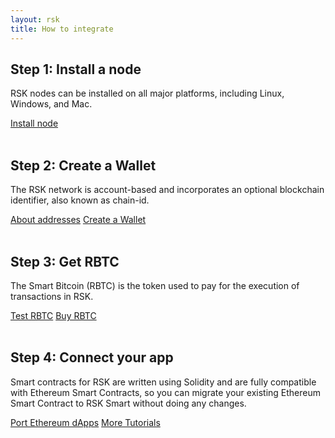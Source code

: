 ```yaml
---
layout: rsk
title: How to integrate
---
```


## Step 1: Install a node

RSK nodes can be installed on all major platforms, including Linux, Windows, and Mac.

<a href="/rsk/node/install" class="green-button">Install node</a>
<br/><br/>

## Step 2: Create a Wallet

The RSK network is account-based and incorporates an optional blockchain identifier, also known as chain-id.

<a href="/rsk/architecture/account-based" class="green-button">About addresses</a>
<a href="/develop/apps/wallets" class="green-button">Create a Wallet</a>
<br/><br/>

## Step 3: Get RBTC

The Smart Bitcoin (RBTC) is the token used to pay for the execution of transactions in RSK.

<a href="https://faucet.testnet.rsk.co" target="_blank" class="green-button">Test RBTC</a>
<a href="/rsk/rbtc" class="green-button">Buy RBTC</a>
<br/><br/>

## Step 4: Connect your app

Smart contracts for RSK are written using Solidity and are fully compatible with Ethereum Smart Contracts, so you can migrate your existing Ethereum Smart Contract to RSK Smart without doing any changes.

<a href="/tutorials/port-ethereum-dapps" class="green-button">Port Ethereum dApps</a>
<a href="/tutorials" class="green-button">More Tutorials</a>
